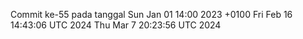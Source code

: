 Commit ke-55 pada tanggal Sun Jan 01 14:00 2023 +0100
Fri Feb 16 14:43:06 UTC 2024
Thu Mar  7 20:23:56 UTC 2024
